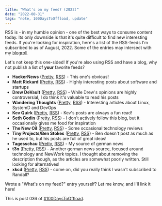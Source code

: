 ```yaml
---
title: "What's on my feed? (2022)"
date: "2022-08-31"
tags: "note, 100DaysToOffload, update"
---
```


RSS is - in my humble opinion - one of the best ways to consume content today.
Its only downside is that it's quite difficult to find new interesting feeds.
If you're looking for inspiration, here's a list of the RSS-feeds I'm subscribed
to as of August, 2022. Some of the entries may intersect with my
[blogroll](/blogroll).

Let's not keep this one-sided! If you're also using RSS and have a blog, why not
publish a list of **your** favorite feeds?

- **HackerNews** ([Pretty](https://news.ycombinator.com/), [RSS](https://hnrss.org/frontpage)) - This one's obvious!
- **Matt Rickard** ([Pretty](https://matt-rickard.com/), [RSS](https://matt-rickard.com/rss)) - Highly interesting posts about software and startups
- **Drew DeVault** ([Pretty](https://drewdevault.com), [RSS](https://drewdevault.com/blog/index.xml)) - While Drew's opinions are highly controversial, I do think it's valuable to read his posts
- **Wandering Thoughts** ([Pretty](https://utcc.utoronto.ca/~cks/space/blog/), [RSS](https://utcc.utoronto.ca/~cks/space/blog/?atom)) - Interesting articles about Linux, SystemD and DevOps
- **Kev Quirk** ([Pretty](https://kevq.uk), [RSS](https://kevq.uk/feed/)) - Kev's posts are always a fun read!
- **Seth Godin** ([Pretty](https://seths.blog), [RSS](https://feeds.feedblitz.com/sethsblog)) - I don't actively follow this blog, but it occasionally gives me food for inspiration
- **The New Oil** ([Pretty](https://blog.thenewoil.org/), [RSS](https://blog.thenewoil.org/feed/)) - Some occasional technology reviews
- **Tiny Projects/Ben Stokes** ([Pretty](https://tinyprojects.dev/), [RSS](https://tinyprojects.dev/feed.xml)) - Ben doesn't post as much as he used to, but his posts are full of great ideas!
- **Tagesschau** ([Pretty](https://www.tagesschau.de), [RSS](https://www.tagesschau.de/xml/rss2/)) - My source of german news
- **t3n** ([Pretty](https://t3n.de), [RSS](https://t3n.de/rss.xml)) - Another german news source, focused around technology and NewWork topics. I thought about removing the description though, as the articles are somewhat poorly written. Still looking for alternatives!
- **xkcd** ([Pretty](https://xkcd.com/), [RSS](https://xkcd.com/atom.xml)) - come on, did you really think I wasn't subscribed to Randall?

Wrote a "What's on my feed?" entry yourself? Let me know, and I'll link it here!

This is post 036 of [#100DaysToOffload](https://100daystooffload.com/).

